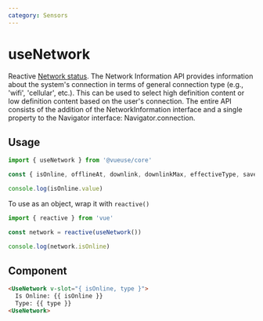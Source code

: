 ```yaml
---
category: Sensors
---
```


# useNetwork

Reactive [Network status](https://developer.mozilla.org/en-US/docs/Web/API/Network_Information_API). The Network Information API provides information about the system's connection in terms of general connection type (e.g., 'wifi', 'cellular', etc.). This can be used to select high definition content or low definition content based on the user's connection. The entire API consists of the addition of the NetworkInformation interface and a single property to the Navigator interface: Navigator.connection.

## Usage

```js
import { useNetwork } from '@vueuse/core'

const { isOnline, offlineAt, downlink, downlinkMax, effectiveType, saveData, type } = useNetwork()

console.log(isOnline.value)
```

To use as an object, wrap it with `reactive()`

```js
import { reactive } from 'vue'

const network = reactive(useNetwork())

console.log(network.isOnline)
```

## Component

```html
<UseNetwork v-slot="{ isOnline, type }">
  Is Online: {{ isOnline }}
  Type: {{ type }}
<UseNetwork>
```
